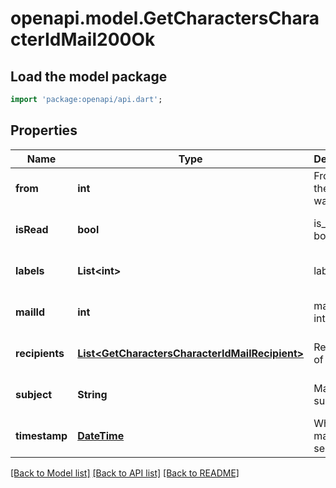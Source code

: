 # openapi.model.GetCharactersCharacterIdMail200Ok

## Load the model package
```dart
import 'package:openapi/api.dart';
```

## Properties
Name | Type | Description | Notes
------------ | ------------- | ------------- | -------------
**from** | **int** | From whom the mail was sent | [optional] [default to null]
**isRead** | **bool** | is_read boolean | [optional] [default to null]
**labels** | **List&lt;int&gt;** | labels array | [optional] [default to []]
**mailId** | **int** | mail_id integer | [optional] [default to null]
**recipients** | [**List&lt;GetCharactersCharacterIdMailRecipient&gt;**](GetCharactersCharacterIdMailRecipient.md) | Recipients of the mail | [optional] [default to []]
**subject** | **String** | Mail subject | [optional] [default to null]
**timestamp** | [**DateTime**](DateTime.md) | When the mail was sent | [optional] [default to null]

[[Back to Model list]](../README.md#documentation-for-models) [[Back to API list]](../README.md#documentation-for-api-endpoints) [[Back to README]](../README.md)


